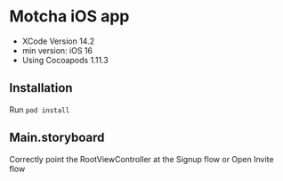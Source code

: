 # Motcha iOS app

  * XCode Version 14.2
  * min version: iOS 16
  * Using Cocoapods 1.11.3

## Installation 
  Run ```pod install```

## Main.storyboard 
  Correctly point the RootViewController at the Signup flow or Open Invite flow 
